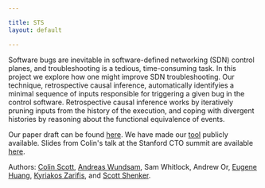 ```yaml
---

title: STS
layout: default

---
```

Software bugs are inevitable in software-defined networking (SDN) control planes,
and troubleshooting
is a tedious, time-consuming task.
In this project we explore how one might improve SDN troubleshooting.
Our technique, retrospective causal inference,
automatically identifyies
a minimal sequence of inputs responsible for triggering a given bug in the
control software.
Retrospective causal inference works by
iteratively pruning inputs from the history of the execution, and
coping with divergent histories by reasoning about the functional equivalence
of events.

Our paper draft can be found [here](http://www.eecs.berkeley.edu/~rcs/research/sts.pdf).
We have made our [tool](http://ucb-sts.github.com/sts/) publicly available.
Slides from Colin's talk at the Stanford CTO summit
are available [here](http://www.eecs.berkeley.edu/~rcs/research/selectiverecall.pptx).

Authors: [Colin Scott](http://www.eecs.berkeley.edu/~rcs/), [Andreas
Wundsam](http://www1.icsi.berkeley.edu/~andi/), Sam Whitlock, Andrew Or, [Eugene
Huang](http://eugene.huang.org/),
[Kyriakos Zarifis](http://www1.icsi.berkeley.edu/~zarifis/), and [Scott Shenker](http://www.eecs.berkeley.edu/Faculty/Homepages/shenker.html).
